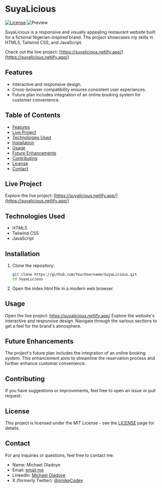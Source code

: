 # SuyaLicious


[![License](https://img.shields.io/badge/license-MIT-blue.svg)](LICENSE)
![Preview](./path/to/preview/image.png)

SuyaLicious is a responsive and visually appealing restaurant website built for a fictional Nigerian-inspired brand. The project showcases my skills in HTML5, Tailwind CSS, and JavaScript.

Check out the live project: [https://suyalicious.netlify.app/](https://suyalicious.netlify.app/)

## Features

- Interactive and responsive design.
- Cross-browser compatibility ensures consistent user experiences.
- Future plan includes integration of an online booking system for customer convenience.

## Table of Contents

- [Features](#features)
- [Live Project](#live-project)
- [Technologies Used](#technologies-used)
- [Installation](#installation)
- [Usage](#usage)
- [Future Enhancements](#future-enhancements)
- [Contributing](#contributing)
- [License](#license)
- [Contact](#contact)

## Live Project

Explore the live project: [https://suyalicious.netlify.app/](https://suyalicious.netlify.app/)

## Technologies Used

- HTML5
- Tailwind CSS
- JavaScript

## Installation

1. Clone the repository:

   ```bash
   git clone https://github.com/YourUsername/SuyaLicious.git
   cd SuyaLicious
   
2. Open the index.html file in a modern web browser.

## Usage

Open the live project: https://suyalicious.netlify.app/
Explore the website's interactive and responsive design.
Navigate through the various sections to get a feel for the brand's atmosphere.

## Future Enhancements

The project's future plan includes the integration of an online booking system. This enhancement aims to streamline the reservation process and further enhance customer convenience.

## Contributing

If you have suggestions or improvements, feel free to open an issue or pull request.

## License

This project is licensed under the MIT License - see the [LICENSE](https://mit-license.org/) page for details.

## Contact

For any inquiries or questions, feel free to contact me:

- Name: Michael Oladoye
- Email: [email me](mailto:oladoyemike@gmail.com)
- LinkedIn: [Michael Oladoye](https://www.linkedin.com/in/jimike/)
- X (formerly Twitter): [@jimikeCodes](https://twitter.com/jimikeCodes)
